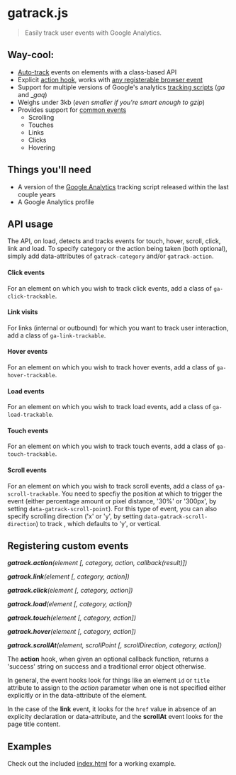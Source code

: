 # gatrack.js

> Easily track user events with Google Analytics.

## Way-cool:

- [Auto-track](#api-usage) events on elements with a class-based API
- Explicit [action hook](#registering-custom-events), works with [any registerable browser event](https://developer.mozilla.org/en-US/docs/Web/Reference/Events) 
- Support for multiple versions of Google's analytics [tracking scripts](#things-youll-need) (_ga_ and __gaq_)
- Weighs under 3kb (_even smaller if you're smart enough to gzip_)
- Provides support for [common events](#api-usage)
  - Scrolling
  - Touches
  - Links
  - Clicks
  - Hovering

## Things you'll need

- A version of the [Google Analytics](http://www.google.com/analytics/) tracking script released within the last couple years
- A Google Analytics profile

## API usage

The API, on load, detects and tracks events for touch, hover, scroll, click, link and load. To specify category or the action being taken (both optional), simply add data-attributes of `gatrack-category` and/or `gatrack-action`.

#### Click events

For an element on which you wish to track click events, add a class of `ga-click-trackable`.

#### Link visits

For links (internal or outbound) for which you want to track user interaction, add a class of `ga-link-trackable`.

#### Hover events

For an element on which you wish to track hover events, add a class of `ga-hover-trackable`.

#### Load events

For an element on which you wish to track load events, add a class of `ga-load-trackable`.

#### Touch events

For an element on which you wish to track touch events, add a class of `ga-touch-trackable`.

#### Scroll events

For an element on which you wish to track scroll events, add a class of `ga-scroll-trackable`. You need to specfiy the position at which to trigger the event (either percentage amount or pixel distance, '30%' or '300px', by setting `data-gatrack-scroll-point`). For this type of event, you can also specify scrolling direction ('x' or 'y', by setting `data-gatrack-scroll-direction`) to track , which defaults to 'y', or vertical.

## Registering custom events

*__gatrack.action__(element [, category, action, callback(result)])*

*__gatrack.link__(element [, category, action])*

*__gatrack.click__(element [, category, action])*

*__gatrack.load__(element [, category, action])*

*__gatrack.touch__(element [, category, action])*

*__gatrack.hover__(element [, category, action])*

*__gatrack.scrollAt__(element, scrollPoint [, scrollDirection, category, action])*

The __action__ hook, when given an optional callback function, returns a 'success' string on success and a traditional error object otherwise.

In general, the event hooks look for things like an element `id` or `title` attribute to assign to the _action_ parameter when one is not specified either explicitly or in the data-attribute of the element.

In the case of the __link__ event, it looks for the `href` value in absence of an explicity declaration or data-attribute, and the __scrollAt__ event looks for the page title content.

## Examples

Check out the included [index.html](https://github.com/jbckmn/gatrack.js/blob/master/index.html) for a working example.